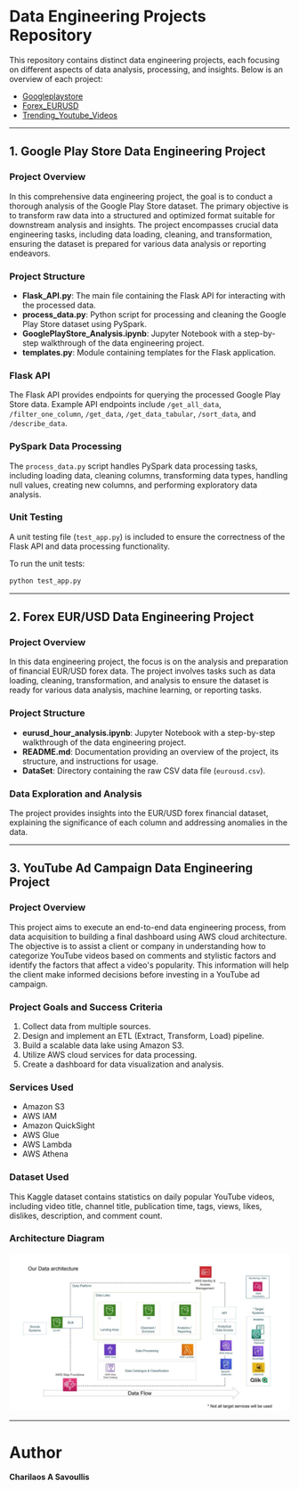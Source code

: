# Data Engineering Projects Repository

This repository contains distinct data engineering projects, each focusing on different aspects of data analysis, processing, and insights. Below is an overview of each project:

- [Googleplaystore ](https://github.com/asavoullis/Data_Engineering_Projects/tree/main/Googleplaystore "Googleplaystore ")
- [Forex_EURUSD](https://github.com/asavoullis/Data_Engineering_Projects/tree/main/Forex_EURUSD "Forex_EURUSD")
- [Trending_Youtube_Videos](https://github.com/asavoullis/Data_Engineering_Projects/tree/main/Trending_Youtube_Videos "Trending_Youtube_Videos")

---

## 1. Google Play Store Data Engineering Project

### Project Overview

In this comprehensive data engineering project, the goal is to conduct a thorough analysis of the Google Play Store dataset. The primary objective is to transform raw data into a structured and optimized format suitable for downstream analysis and insights. The project encompasses crucial data engineering tasks, including data loading, cleaning, and transformation, ensuring the dataset is prepared for various data analysis or reporting endeavors.

### Project Structure

- **Flask_API.py**: The main file containing the Flask API for interacting with the processed data.
- **process_data.py**: Python script for processing and cleaning the Google Play Store dataset using PySpark.
- **GooglePlayStore_Analysis.ipynb**: Jupyter Notebook with a step-by-step walkthrough of the data engineering project.
- **templates.py**: Module containing templates for the Flask application.

### Flask API

The Flask API provides endpoints for querying the processed Google Play Store data. Example API endpoints include `/get_all_data`, `/filter_one_column`, `/get_data`, `/get_data_tabular`, `/sort_data`, and `/describe_data`.

### PySpark Data Processing

The `process_data.py` script handles PySpark data processing tasks, including loading data, cleaning columns, transforming data types, handling null values, creating new columns, and performing exploratory data analysis.

### Unit Testing

A unit testing file (`test_app.py`) is included to ensure the correctness of the Flask API and data processing functionality.

To run the unit tests:

```bash
python test_app.py
```

---

## 2. Forex EUR/USD Data Engineering Project

### Project Overview

In this data engineering project, the focus is on the analysis and preparation of financial EUR/USD forex data. The project involves tasks such as data loading, cleaning, transformation, and analysis to ensure the dataset is ready for various data analysis, machine learning, or reporting tasks.

### Project Structure

- **eurusd_hour_analysis.ipynb**: Jupyter Notebook with a step-by-step walkthrough of the data engineering project.
- **README.md**: Documentation providing an overview of the project, its structure, and instructions for usage.
- **DataSet**: Directory containing the raw CSV data file (`eurousd.csv`).

### Data Exploration and Analysis

The project provides insights into the EUR/USD forex financial dataset, explaining the significance of each column and addressing anomalies in the data.

---

## 3. YouTube Ad Campaign Data Engineering Project

### Project Overview

This project aims to execute an end-to-end data engineering process, from data acquisition to building a final dashboard using AWS cloud architecture. The objective is to assist a client or company in understanding how to categorize YouTube videos based on comments and stylistic factors and identify the factors that affect a video's popularity. This information will help the client make informed decisions before investing in a YouTube ad campaign.

### Project Goals and Success Criteria

1. Collect data from multiple sources.
2. Design and implement an ETL (Extract, Transform, Load) pipeline.
3. Build a scalable data lake using Amazon S3.
4. Utilize AWS cloud services for data processing.
5. Create a dashboard for data visualization and analysis.

### Services Used

- Amazon S3
- AWS IAM
- Amazon QuickSight
- AWS Glue
- AWS Lambda
- AWS Athena

### Dataset Used

This Kaggle dataset contains statistics on daily popular YouTube videos, including video title, channel title, publication time, tags, views, likes, dislikes, description, and comment count.

### Architecture Diagram

![Architecture Diagram](https://github.com/asavoullis/Data_Engineering_Projects/blob/main/Trending_Youtube_Videos/architecture.jpeg)

---

# Author

**Charilaos A Savoullis**
